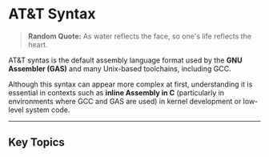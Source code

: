 # AT&T Syntax

> **Random Quote:** As water reflects the face, so one's life reflects the heart.

AT&T syntas is the default assembly language format used by the **GNU Assembler (GAS)** and many Unix-based toolchains, including GCC.

Although this syntax can appear more complex at first, understanding it is essential in contexts such as **inline Assembly in C** (particularly in environments where GCC and GAS are used) in kernel development or low-level system code.

---

## Key Topics


